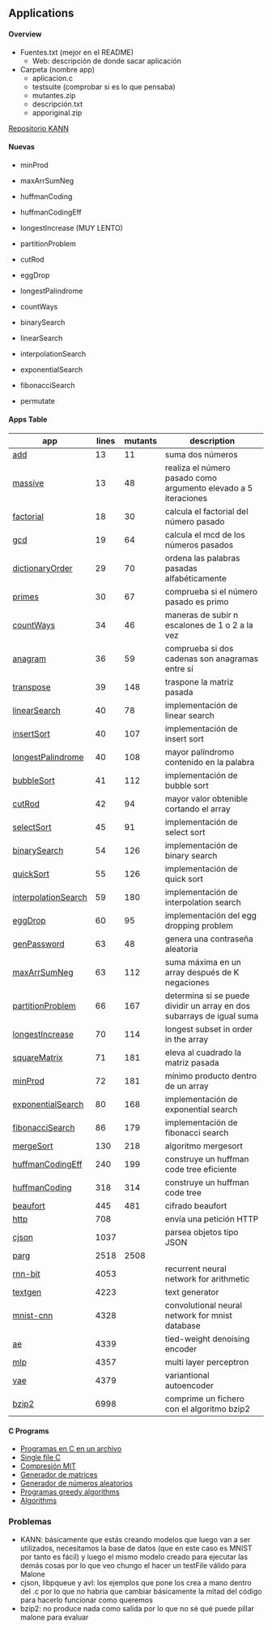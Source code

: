 ## Applications

#### Overview
 - Fuentes.txt (mejor en el README)
     - Web: descripción de donde sacar aplicación
 - Carpeta (nombre app)
     - aplicacion.c
     - testsuite (comprobar si es lo que pensaba)
     - mutantes.zip
     - descripción.txt
     - apporiginal.zip

[Repositorio KANN](https://github.com/attractivechaos/kann/tree/master/examples)

#### Nuevas
 - minProd
 - maxArrSumNeg
 - huffmanCoding
 - huffmanCodingEff
 - longestIncrease (MUY LENTO)
 - partitionProblem
 - cutRod
 - eggDrop
 - longestPalindrome
 - countWays
 - binarySearch
 - linearSearch
 - interpolationSearch
 - exponentialSearch
 - fibonacciSearch

 - permutate

#### Apps Table

| app | lines | mutants | description |
| ----------- | ----------- | ----------- | ----------- |
| [add](https://github.com/MartindlHeras/TFG_I/edit/main/apps/add) | 13 | 11 | suma dos números |
| [massive](https://github.com/MartindlHeras/TFG_I/edit/main/apps/massive) | 13 | 48 | realiza el número pasado como argumento elevado a 5 iteraciones |
| [factorial](https://github.com/MartindlHeras/TFG_I/edit/main/apps/factorial) | 18 | 30 | calcula el factorial del número pasado |
| [gcd](https://github.com/MartindlHeras/TFG_I/edit/main/apps/gcd) | 19 | 64 | calcula el mcd de los números pasados |
| [dictionaryOrder](https://github.com/MartindlHeras/TFG_I/edit/main/apps/dictionaryOrder) | 29 | 70 | ordena las palabras pasadas alfabéticamente |
| [primes](https://github.com/MartindlHeras/TFG_I/edit/main/apps/primes) | 30 | 67 | comprueba si el número pasado es primo |
| [countWays](https://github.com/MartindlHeras/TFG_I/edit/main/apps/countWays) | 34 | 46 | maneras de subir n escalones de 1 o 2 a la vez |
| [anagram](https://github.com/MartindlHeras/TFG_I/edit/main/apps/anagram) | 36 | 59 | comprueba si dos cadenas son anagramas entre sí |
| [transpose](https://github.com/MartindlHeras/TFG_I/edit/main/apps/transpose) | 39 | 148 | traspone la matriz pasada |
| [linearSearch](https://github.com/MartindlHeras/TFG_I/edit/main/apps/linearSearch) | 40 | 78 | implementación de linear search |
| [insertSort](https://github.com/MartindlHeras/TFG_I/edit/main/apps/insertSort) | 40 | 107 | implementación de insert sort |
| [longestPalindrome](https://github.com/MartindlHeras/TFG_I/edit/main/apps/longestPalindrome) | 40 | 108 | mayor palíndromo contenido en la palabra |
| [bubbleSort](https://github.com/MartindlHeras/TFG_I/edit/main/apps/bubbleSort) | 41 | 112 | implementación de bubble sort |
| [cutRod](https://github.com/MartindlHeras/TFG_I/edit/main/apps/cutRod) | 42 | 94 | mayor valor obtenible cortando el array |
| [selectSort](https://github.com/MartindlHeras/TFG_I/edit/main/apps/selectSort) | 45 | 91 | implementación de select sort |
| [binarySearch](https://github.com/MartindlHeras/TFG_I/edit/main/apps/binarySearch) | 54 | 126 | implementación de binary search |
| [quickSort](https://github.com/MartindlHeras/TFG_I/edit/main/apps/quickSort) | 55 | 126 | implementación de quick sort |
| [interpolationSearch](https://github.com/MartindlHeras/TFG_I/edit/main/apps/interpolationSearch) | 59 | 180 | implementación de interpolation search |
| [eggDrop](https://github.com/MartindlHeras/TFG_I/edit/main/apps/eggDrop) | 60 | 95 | implementación del egg dropping problem |
| [genPassword](https://github.com/MartindlHeras/TFG_I/edit/main/apps/genPassword) | 63 | 48 | genera una contraseña aleatoria |
| [maxArrSumNeg](https://github.com/MartindlHeras/TFG_I/edit/main/apps/maxArrSumNeg) | 63 | 112 | suma máxima en un array después de K negaciones |
| [partitionProblem](https://github.com/MartindlHeras/TFG_I/edit/main/apps/partitionProblem) | 66 | 167 | determina si se puede dividir un array en dos subarrays de igual suma |
| [longestIncrease](https://github.com/MartindlHeras/TFG_I/edit/main/apps/longestIncrease) | 70 | 114 | longest subset in order in the array |
| [squareMatrix](https://github.com/MartindlHeras/TFG_I/edit/main/apps/squareMatrix) | 71 | 181 | eleva al cuadrado la matriz pasada |
| [minProd](https://github.com/MartindlHeras/TFG_I/edit/main/apps/minProd) | 72 | 181 | mínimo producto dentro de un array |
| [exponentialSearch](https://github.com/MartindlHeras/TFG_I/edit/main/apps/exponentialSearch) | 80 | 168 | implementación de exponential search |
| [fibonacciSearch](https://github.com/MartindlHeras/TFG_I/edit/main/apps/fibonacciSearch) | 86 | 179 | implementación de fibonacci search |
| [mergeSort](https://github.com/MartindlHeras/TFG_I/edit/main/apps/mergeSort) | 130 | 218 | algoritmo mergesort |
| [huffmanCodingEff](https://github.com/MartindlHeras/TFG_I/edit/main/apps/huffmanCodingEff) | 240 | 199 | construye un huffman code tree eficiente |
| [huffmanCoding](https://github.com/MartindlHeras/TFG_I/edit/main/apps/huffmanCoding) | 318 | 314 | construye un huffman code tree |
| [beaufort](https://github.com/MartindlHeras/TFG_I/edit/main/apps/beaufort) | 445 | 481 | cifrado beaufort |
| [http](https://github.com/MartindlHeras/TFG_I/edit/main/apps/http) | 708 | | envía una petición HTTP |
| [cjson](https://github.com/MartindlHeras/TFG_I/edit/main/apps/cjson) | 1037 | | parsea objetos tipo JSON |
| [parg](https://github.com/MartindlHeras/TFG_I/edit/main/apps/parg) | 2518 | 2508 |  |
| [rnn-bit](https://github.com/MartindlHeras/TFG_I/edit/main/apps/rnn-bit) | 4053 | | recurrent neural network for arithmetic |
| [textgen](https://github.com/MartindlHeras/TFG_I/edit/main/apps/textgen) | 4223 | | text generator |
| [mnist-cnn](https://github.com/MartindlHeras/TFG_I/edit/main/apps/mnist-cnn) | 4328 | | convolutional neural network for mnist database |
| [ae](https://github.com/MartindlHeras/TFG_I/edit/main/apps/ae) | 4339 | | tied-weight denoising encoder |
| [mlp](https://github.com/MartindlHeras/TFG_I/edit/main/apps/mlp) | 4357 | | multi layer perceptron |
| [vae](https://github.com/MartindlHeras/TFG_I/edit/main/apps/vae) | 4379 | | variantional autoencoder |
| [bzip2](https://github.com/MartindlHeras/TFG_I/edit/main/apps/bzip2) | 6998 | | comprime un fichero con el algoritmo bzip2 |

#### C Programs
 - [Programas en C en un archivo](https://github.com/nothings/single_file_libs)
 - [Single file C](https://www.programiz.com/c-programming/examples)
 - [Compresión MIT](https://people.csail.mit.edu/smcc/projects/single-file-programs/)
 - [Generador de matrices](https://onlinemathtools.com/generate-random-matrix)
 - [Generador de números aleatorios](https://www.random.org/sequences/?min=1&max=100&col=1&format=html&rnd=new)
 - [Programas greedy algorithms](https://www.geeksforgeeks.org/greedy-algorithms/?ref=shm)
 - [Algorithms](https://www.geeksforgeeks.org/fundamentals-of-algorithms/?ref=shm)


### Problemas
- KANN: básicamente que estás creando modelos que luego van a ser utilizados, necesitamos la base de datos (que en este caso es MNIST por tanto es fácil) y luego el mismo modelo creado para ejecutar las demás cosas por lo que veo chungo el hacer un testFile válido para Malone
- cjson, libpqueue y avl: los ejemplos que pone los crea a mano dentro del .c por lo que no habría que cambiar básicamente la mitad del código para hacerlo funcionar como queremos
- bzip2: no produce nada como salida por lo que no sé qué puede pillar malone para evaluar
